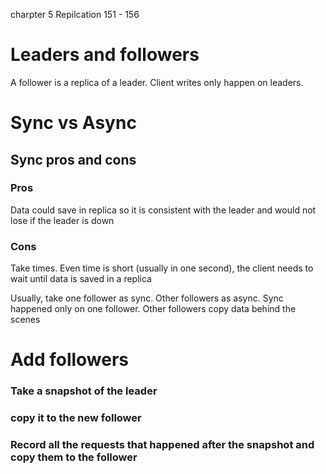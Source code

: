 charpter 5 Repilcation
151 - 156
# Leaders and followers
A follower is a replica of a leader. Client writes only happen on leaders. 
# Sync vs Async
## Sync pros and cons
### Pros	
Data could save in replica so it is consistent with the leader and would not lose if the leader is down
### Cons
Take times. Even time is short (usually in one second), the client needs to wait until data is saved in a replica

Usually, take one follower as sync. Other followers as async. Sync happened only on one follower. Other followers copy data behind the scenes
# Add followers
### Take a snapshot of the leader
### copy it to the new follower
### Record all the requests that happened after the snapshot and copy them to the follower

